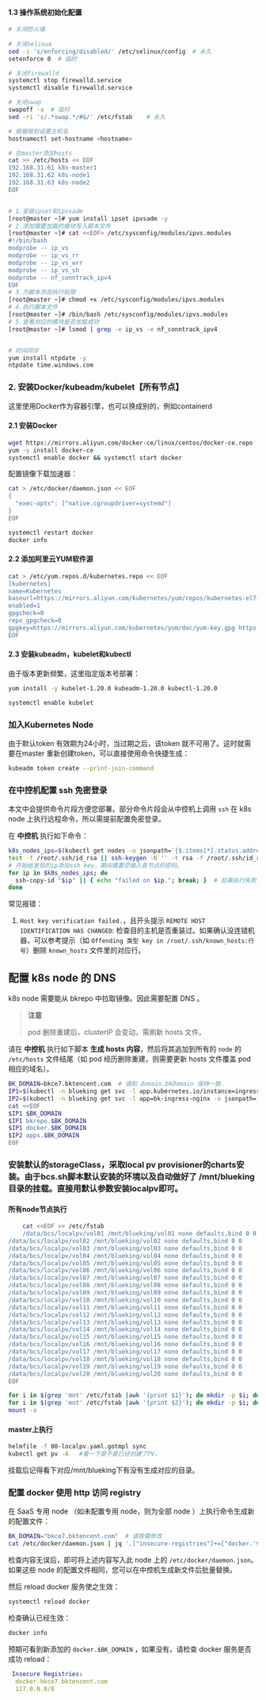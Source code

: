 #### 1.3 操作系统初始化配置
```bash
# 关闭防火墙
 
# 关闭selinux
sed -i 's/enforcing/disabled/' /etc/selinux/config  # 永久
setenforce 0  # 临时

# 关闭firewalld
systemctl stop firewalld.service
systemctl disable firewalld.service

# 关闭swap
swapoff -a  # 临时
sed -ri 's/.*swap.*/#&/' /etc/fstab    # 永久

# 根据规划设置主机名
hostnamectl set-hostname <hostname>

# 在master添加hosts
cat >> /etc/hosts << EOF
192.168.31.61 k8s-master1
192.168.31.62 k8s-node1
192.168.31.63 k8s-node2
EOF


# 1.安装ipset和ipvsadm
[root@master ~]# yum install ipset ipvsadm -y
# 2.添加需要加载的模块写入脚本文件
[root@master ~]# cat <<EOF> /etc/sysconfig/modules/ipvs.modules
#!/bin/bash
modprobe -- ip_vs
modprobe -- ip_vs_rr
modprobe -- ip_vs_wrr
modprobe -- ip_vs_sh
modprobe -- nf_conntrack_ipv4
EOF
# 3.为脚本添加执行权限
[root@master ~]# chmod +x /etc/sysconfig/modules/ipvs.modules
# 4.执行脚本文件
[root@master ~]# /bin/bash /etc/sysconfig/modules/ipvs.modules
# 5.查看对应的模块是否加载成功
[root@master ~]# lsmod | grep -e ip_vs -e nf_conntrack_ipv4


# 时间同步
yum install ntpdate -y
ntpdate time.windows.com

```
### 2. 安装Docker/kubeadm/kubelet【所有节点】
这里使用Docker作为容器引擎，也可以换成别的，例如containerd
#### 2.1 安装Docker
```bash
wget https://mirrors.aliyun.com/docker-ce/linux/centos/docker-ce.repo -O /etc/yum.repos.d/docker-ce.repo
yum -y install docker-ce
systemctl enable docker && systemctl start docker
```

配置镜像下载加速器：
```bash
cat > /etc/docker/daemon.json << EOF
{
  "exec-opts": ["native.cgroupdriver=systemd"]
}
EOF

systemctl restart docker
docker info
```
#### 2.2 添加阿里云YUM软件源
```bash
cat > /etc/yum.repos.d/kubernetes.repo << EOF
[kubernetes]
name=Kubernetes
baseurl=https://mirrors.aliyun.com/kubernetes/yum/repos/kubernetes-el7-x86_64
enabled=1
gpgcheck=0
repo_gpgcheck=0
gpgkey=https://mirrors.aliyun.com/kubernetes/yum/doc/yum-key.gpg https://mirrors.aliyun.com/kubernetes/yum/doc/rpm-package-key.gpg
EOF
```
#### 2.3 安装kubeadm，kubelet和kubectl
由于版本更新频繁，这里指定版本号部署：
```bash
yum install -y kubelet-1.20.0 kubeadm-1.20.0 kubectl-1.20.0

systemctl enable kubelet
```

### 加入Kubernetes Node
由于默认token 有效期为24小时，当过期之后，该token 就不可用了。这时就需要在master 重新创建token，可以直接使用命令快捷生成：
```bash
kubeadm token create --print-join-command
```

### 在中控机配置 ssh 免密登录
本文中会提供命令片段方便您部署。部分命令片段会从中控机上调用 `ssh` 在 k8s node 上执行远程命令，所以需提前配置免密登录。

在 **中控机** 执行如下命令：
``` bash
k8s_nodes_ips=$(kubectl get nodes -o jsonpath='{$.items[*].status.addresses[?(@.type=="InternalIP")].address}')
test -f /root/.ssh/id_rsa || ssh-keygen -N '' -t rsa -f /root/.ssh/id_rsa  # 如果不存在rsa key则创建一个。
# 开始给发现的ip添加ssh key，期间需要您输入各节点的密码。
for ip in $k8s_nodes_ips; do
  ssh-copy-id "$ip" || { echo "failed on $ip."; break; }  # 如果执行失败，则退出
done
```
常见报错：
1. `Host key verification failed.`，且开头提示 `REMOTE HOST IDENTIFICATION HAS CHANGED`: 检查目的主机是否重装过。如果确认没连错机器，可以参考提示（如 `Offending 类型 key in /root/.ssh/known_hosts:行号`）删除 `known_hosts` 文件里的对应行。

## 配置 k8s node 的 DNS
k8s node 需要能从 bkrepo 中拉取镜像。因此需要配置 DNS 。

>**注意**
>
>pod 删除重建后，clusterIP 会变动，需刷新 hosts 文件。

请在 **中控机** 执行如下脚本 **生成 hosts 内容**，然后将其追加到所有的 `node` 的 `/etc/hosts` 文件结尾（如 pod 经历删除重建，则需要更新 hosts 文件覆盖 pod 相应的域名）。

``` bash
BK_DOMAIN=bkce7.bktencent.com  # 请和 domain.bkDomain 保持一致.
IP1=$(kubectl -n blueking get svc -l app.kubernetes.io/instance=ingress-nginx -o jsonpath='{.items[0].spec.clusterIP}')
IP2=$(kubectl -n blueking get svc -l app=bk-ingress-nginx -o jsonpath='{.items[0].spec.clusterIP}')
cat <<EOF
$IP1 $BK_DOMAIN
$IP1 bkrepo.$BK_DOMAIN
$IP1 docker.$BK_DOMAIN
$IP2 apps.$BK_DOMAIN
EOF
```

<a id="hosts-in-bk-ctrl" name="hosts-in-bk-ctrl"></a>
### 安装默认的storageClass，采取local pv provisioner的charts安装。由于bcs.sh脚本默认安装的环境以及自动做好了 /mnt/blueking 目录的挂载。直接用默认参数安装localpv即可。

#### 所有node节点执行
```bash
	cat <<EOF >> /etc/fstab
	/data/bcs/localpv/vol01 /mnt/blueking/vol01 none defaults,bind 0 0
/data/bcs/localpv/vol02 /mnt/blueking/vol02 none defaults,bind 0 0
/data/bcs/localpv/vol03 /mnt/blueking/vol03 none defaults,bind 0 0
/data/bcs/localpv/vol04 /mnt/blueking/vol04 none defaults,bind 0 0
/data/bcs/localpv/vol05 /mnt/blueking/vol05 none defaults,bind 0 0
/data/bcs/localpv/vol06 /mnt/blueking/vol06 none defaults,bind 0 0
/data/bcs/localpv/vol07 /mnt/blueking/vol07 none defaults,bind 0 0
/data/bcs/localpv/vol08 /mnt/blueking/vol08 none defaults,bind 0 0
/data/bcs/localpv/vol09 /mnt/blueking/vol09 none defaults,bind 0 0
/data/bcs/localpv/vol10 /mnt/blueking/vol10 none defaults,bind 0 0
/data/bcs/localpv/vol11 /mnt/blueking/vol11 none defaults,bind 0 0
/data/bcs/localpv/vol12 /mnt/blueking/vol12 none defaults,bind 0 0
/data/bcs/localpv/vol13 /mnt/blueking/vol13 none defaults,bind 0 0
/data/bcs/localpv/vol14 /mnt/blueking/vol14 none defaults,bind 0 0
/data/bcs/localpv/vol15 /mnt/blueking/vol15 none defaults,bind 0 0
/data/bcs/localpv/vol16 /mnt/blueking/vol16 none defaults,bind 0 0
/data/bcs/localpv/vol17 /mnt/blueking/vol17 none defaults,bind 0 0
/data/bcs/localpv/vol18 /mnt/blueking/vol18 none defaults,bind 0 0
/data/bcs/localpv/vol19 /mnt/blueking/vol19 none defaults,bind 0 0
/data/bcs/localpv/vol20 /mnt/blueking/vol20 none defaults,bind 0 0
EOF

for i in $(grep 'mnt' /etc/fstab |awk '{print $1}'); do mkdir -p $i; done
for i in $(grep 'mnt' /etc/fstab |awk '{print $2}'); do mkdir -p $i; done
mount -a
```
#### master上执行
```bash
helmfile -f 00-localpv.yaml.gotmpl sync
kubectl get pv -A   #看一下是不是已经创建了PV。
```
挂载后记得看下对应/mnt/blueking下有没有生成对应的目录。


### 配置 docker 使用 http 访问 registry
在 SaaS 专用 node （如未配置专用 node，则为全部 node ）上执行命令生成新的配置文件：
``` bash
BK_DOMAIN="bkce7.bktencent.com"  # 请按需修改
cat /etc/docker/daemon.json | jq '.["insecure-registries"]+=["docker.'$BK_DOMAIN'"]'
```

检查内容无误后，即可将上述内容写入此 node 上的 `/etc/docker/daemon.json`。如果这些 node 的配置文件相同，您可以在中控机生成新文件后批量替换。

然后 reload docker 服务使之生效：
``` bash
systemctl reload docker
```

检查确认已经生效：
``` bash
docker info
```

预期可看到新添加的 `docker.$BK_DOMAIN` ，如果没有，请检查 docker 服务是否成功 reload：
``` yaml
 Insecure Registries:
  docker.bkce7.bktencent.com
  127.0.0.0/8
```

